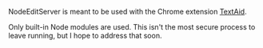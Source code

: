 NodeEditServer is meant to be used with the Chrome extension
[TextAid](https://chrome.google.com/webstore/detail/ppoadiihggafnhokfkpphojggcdigllp).

Only built-in Node modules are used. This isn't the most secure process to leave running,
but I hope to address that soon.

